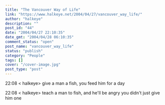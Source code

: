 ```yaml
---
title: "The Vancouver Way of Life"
link: "https://www.halkeye.net/2004/04/27/vancouver_way_life/"
author: "halkeye"
description: ""
post_id: "44"
date: "2004/04/27 22:10:35"
date_gmt: "2004/04/28 06:10:35"
comment_status: "open"
post_name: "vancouver_way_life"
status: "publish"
category: "People"
tags: []
cover: "/cover-image.jpg"
post_type: "post"
---
```


22:08 &lt; halkeye&gt; give a man a fish, you feed him for a day  

22:08 &lt; halkeye&gt; teach a man to fish, and he'll be angry you didn't just give him one
